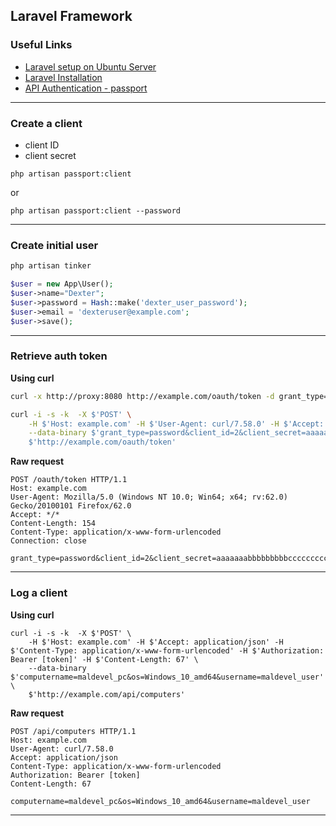 ## Laravel Framework

### Useful Links

* [Laravel setup on Ubuntu Server](https://github.com/SwiftOnLinux/SmokingLinuxEveryDay/blob/master/software/laravel-ubuntu-server-setup.md)
* [Laravel Installation](https://laravel.com/docs/5.7#installation)
* [API Authentication - passport](https://laravel.com/docs/5.7/passport#installation)

---

### Create a client

* client ID
* client secret

```
php artisan passport:client
```

or

```
php artisan passport:client --password
```

---

### Create initial user

```bash
php artisan tinker
```

```php
$user = new App\User();
$user->name="Dexter";
$user->password = Hash::make('dexter_user_password');
$user->email = 'dexteruser@example.com';
$user->save();
```

---

### Retrieve auth token

**Using curl**

```bash
curl -x http://proxy:8080 http://example.com/oauth/token -d grant_type=password -d client_id=2 -d client_secret=aaaaaaabbbbbbbbbcccccccccdddddddeeeeeeee -d username='dexteruser@example.com' -d password='dexter_user_password' -d scope=*
```

```bash
curl -i -s -k  -X $'POST' \
    -H $'Host: example.com' -H $'User-Agent: curl/7.58.0' -H $'Accept: */*' -H $'Content-Length: 154' -H $'Content-Type: application/x-www-form-urlencoded' -H $'Connection: close' \
    --data-binary $'grant_type=password&client_id=2&client_secret=aaaaaaabbbbbbbbbcccccccccdddddddeeeeeeee&username=dexteruser@example.com&password=dexter_user_password&scope=*' \
    $'http://example.com/oauth/token'
```

**Raw request**

```
POST /oauth/token HTTP/1.1
Host: example.com
User-Agent: Mozilla/5.0 (Windows NT 10.0; Win64; x64; rv:62.0) Gecko/20100101 Firefox/62.0
Accept: */*
Content-Length: 154
Content-Type: application/x-www-form-urlencoded
Connection: close

grant_type=password&client_id=2&client_secret=aaaaaaabbbbbbbbbcccccccccdddddddeeeeeeee&username=dexteruser@example.com&password=dexter_user_password&scope=*
```

---

### Log a client

**Using curl**

```
curl -i -s -k  -X $'POST' \
    -H $'Host: example.com' -H $'Accept: application/json' -H $'Content-Type: application/x-www-form-urlencoded' -H $'Authorization: Bearer [token]' -H $'Content-Length: 67' \
    --data-binary $'computername=maldevel_pc&os=Windows_10_amd64&username=maldevel_user' \
    $'http://example.com/api/computers'
```

**Raw request**

```
POST /api/computers HTTP/1.1
Host: example.com
User-Agent: curl/7.58.0
Accept: application/json
Content-Type: application/x-www-form-urlencoded
Authorization: Bearer [token]
Content-Length: 67

computername=maldevel_pc&os=Windows_10_amd64&username=maldevel_user
```

---

